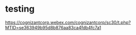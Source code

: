 # testing



https://cognizantcorp.webex.com/cognizantcorp/sc30/t.php?MTID=se363949b95d8b876aa83ca4fdb4fc7a1
